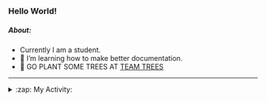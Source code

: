 ### Hello World!

##### About:
- Currently I am a student.
- 🌱 I’m learning how to make better documentation.
- 🌱 GO PLANT SOME TREES AT [TEAM TREES](https://teamtrees.org/)

---
<details>
  <summary>:zap: My Activity:</summary>
  
<!--START_SECTION:waka-->
![Code Time](http://img.shields.io/badge/Code%20Time-1%2C231%20hrs%205%20mins-blue)

**I'm a Night 🦉** 

```text
🌞 Morning                1975 commits        ███░░░░░░░░░░░░░░░░░░░░░░   10.23 % 
🌆 Daytime                6521 commits        ████████░░░░░░░░░░░░░░░░░   33.77 % 
🌃 Evening                5544 commits        ███████░░░░░░░░░░░░░░░░░░   28.71 % 
🌙 Night                  5271 commits        ███████░░░░░░░░░░░░░░░░░░   27.30 % 
```
📅 **I'm Most Productive on Wednesday** 

```text
Monday                   2687 commits        ███░░░░░░░░░░░░░░░░░░░░░░   13.91 % 
Tuesday                  2658 commits        ███░░░░░░░░░░░░░░░░░░░░░░   13.76 % 
Wednesday                4533 commits        ██████░░░░░░░░░░░░░░░░░░░   23.47 % 
Thursday                 2526 commits        ███░░░░░░░░░░░░░░░░░░░░░░   13.08 % 
Friday                   2051 commits        ███░░░░░░░░░░░░░░░░░░░░░░   10.62 % 
Saturday                 1659 commits        ██░░░░░░░░░░░░░░░░░░░░░░░   08.59 % 
Sunday                   3197 commits        ████░░░░░░░░░░░░░░░░░░░░░   16.56 % 
```


📊 **This Week I Spent My Time On** 

```text
🔥 Editors: 
IntelliJ                 10 hrs 27 mins      █████████████████████████   100.00 % 

🐱‍💻 Projects: 
mysql-java               2 hrs 40 mins       ██████░░░░░░░░░░░░░░░░░░░   25.64 % 
music-api                2 hrs 30 mins       ██████░░░░░░░░░░░░░░░░░░░   23.92 % 
rest-api-example         2 hrs 17 mins       █████░░░░░░░░░░░░░░░░░░░░   21.97 % 
java-springboot-projects 1 hr 12 mins        ███░░░░░░░░░░░░░░░░░░░░░░   11.53 % 
movie                    45 mins             ██░░░░░░░░░░░░░░░░░░░░░░░   07.24 % 
```


 Last Updated on 12/10/2023 18:11:43 UTC
<!--END_SECTION:waka-->
</details>
